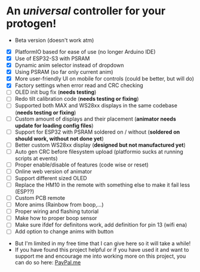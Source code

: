 # An *universal* controller for your protogen!
- Beta version (doesn't work atm)
- [x] PlatformIO based for ease of use (no longer Arduino IDE)
- [x] Use of ESP32-S3 with PSRAM
- [x] Dynamic anim selector instead of dropdown
- [x] Using PSRAM (so far only current anim)
- [x] More user-friendly UI on mobile for controls (could be better, but will do)
- [x] Factory settings when error read and CRC checking
- [ ] OLED init bug fix (**needs testing**)
- [ ] Redo tilt calibration code (**needs testing or fixing**)
- [ ] Supported both MAX and WS28xx displays in the same codebase (**needs testing or fixing**)
- [ ] Custom amount of displays and their placement (**animator needs update for loading config files**)
- [ ] Support for ESP32 with PSRAM soldered on / without (**soldered on should work, without not done yet**)
- [ ] Better custom WS28xx display (**designed but not manufactured yet**)
- [ ] Auto gen CRC before filesystem upload (platformio sucks at running scripts at events)
- [ ] Proper enable/disable of features (code wise or reset)
- [ ] Online web version of animator
- [ ] Support different sized OLED
- [ ] Replace the HM10 in the remote with something else to make it fail less (ESP??)
- [ ] Custom PCB remote
- [ ] More anims (Rainbow from boop,...)
- [ ] Proper wiring and flashing tutorial
- [ ] Make how to proper boop sensor
- [ ] Make sure ifdef for definitons work, add definition for pin 13 (wifi ena)
- [ ] Add option to change anims with button
  
- But I'm limited in my free time that I can give here so it will take a while!
- If you have found this project helpful or if you have used it and want to support me and encourage me into working more on this project, you can do so here: [PayPal.me](https://paypal.me/NCPlyn)
